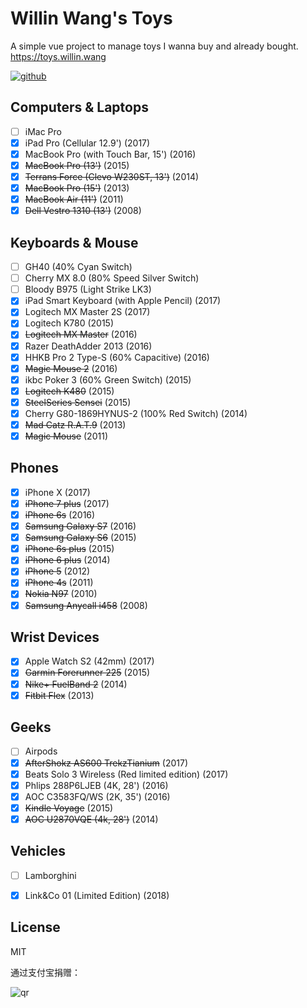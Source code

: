 # Willin Wang's Toys

A simple vue project to manage toys I wanna buy and already bought. https://toys.willin.wang

[![github](https://img.shields.io/github/followers/willin.svg?style=social&label=Follow)](https://github.com/willin)


## Computers & Laptops 

- [ ] iMac Pro
- [x] iPad Pro (Cellular 12.9') (2017)
- [x] MacBook Pro (with Touch Bar, 15') (2016)
- [x] <del>MacBook Pro (13')</del> (2015)
- [x] <del>Terrans Force (Clevo W230ST, 13')</del> (2014)
- [x] <del>MacBook Pro (15')</del> (2013)
- [x] <del>MacBook Air (11')</del> (2011)
- [x] <del>Dell Vestro 1310 (13')</del> (2008)

## Keyboards & Mouse 

- [ ] GH40 (40% Cyan Switch)
- [ ] Cherry MX 8.0 (80% Speed Silver Switch)
- [ ] Bloody B975 (Light Strike LK3)
- [x] iPad Smart Keyboard (with Apple Pencil) (2017)
- [x] Logitech MX Master 2S (2017)
- [x] Logitech K780 (2015)
- [x] <del>Logitech MX Master</del> (2016)
- [x] Razer DeathAdder 2013 (2016)
- [x] HHKB Pro 2 Type-S (60% Capacitive) (2016)
- [x] <del>Magic Mouse 2</del> (2016)
- [x] ikbc Poker 3 (60% Green Switch) (2015)
- [x] <del>Logitech K480</del> (2015)
- [x] <del>SteelSeries Sensei</del> (2015)
- [x] Cherry G80-1869HYNUS-2 (100% Red Switch) (2014)
- [x] <del>Mad Catz R.A.T.9</del> (2013)
- [x] <del>Magic Mouse</del> (2011)

## Phones 

- [x] iPhone X (2017)
- [x] <del>iPhone 7 plus</del> (2017)
- [x] <del>iPhone 6s</del> (2016)
- [x] <del>Samsung Galaxy S7</del> (2016)
- [x] <del>Samsung Galaxy S6</del> (2015)
- [x] <del>iPhone 6s plus</del> (2015)
- [x] <del>iPhone 6 plus</del> (2014)
- [x] <del>iPhone 5</del> (2012)
- [x] <del>iPhone 4s</del> (2011)
- [x] <del>Nokia N97</del> (2010)
- [x] <del>Samsung Anycall i458</del> (2008)

## Wrist Devices 

- [x] Apple Watch S2 (42mm) (2017)
- [x] <del>Garmin Forerunner 225</del> (2015)
- [x] <del>Nike+ FuelBand 2</del> (2014)
- [x] <del>Fitbit Flex</del> (2013)

## Geeks 

- [ ] Airpods
- [x] <del>AfterShokz AS600 TrekzTianium</del> (2017)
- [x] Beats Solo 3 Wireless (Red limited edition) (2017)
- [x] Phlips 288P6LJEB (4K, 28') (2016)
- [x] AOC C3583FQ/WS (2K, 35') (2016)
- [x] <del>Kindle Voyage</del> (2015)
- [x] <del>AOC U2870VQE (4k, 28')</del> (2014)

## Vehicles 

- [ ] Lamborghini
- [x] Link&Co 01 (Limited Edition) (2018)


## License

MIT

通过支付宝捐赠：

![qr](https://cloud.githubusercontent.com/assets/1890238/15489630/fccbb9cc-2193-11e6-9fed-b93c59d6ef37.png)
